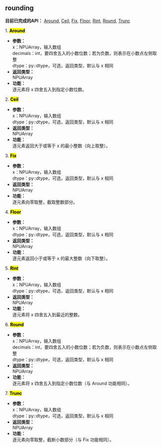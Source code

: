 ## rounding  

**目前已完成的API：** [Around](#Around), [Ceil](#Ceil), [Fix](#Fix), [Floor](#Floor), [Rint](#Rint), [Round](#Round), [Trunc](#Trunc)  

<span id="Around">1. <mark>**Around**</mark></span>  
- **参数：**  
    x：NPUArray，输入数组  
    decimals：int，要四舍五入的小数位数；若为负数，则表示在小数点左侧取整  
    dtype：py::dtype，可选，返回类型，默认与 x 相同  
- **返回类型：**  
    NPUArray  
- **功能：**  
    逐元素将 x 四舍五入到指定小数位数。  

<span id="Ceil">2. <mark>**Ceil**</mark></span>  
- **参数：**  
    x：NPUArray，输入数组  
    dtype：py::dtype，可选，返回类型，默认与 x 相同  
- **返回类型：**  
    NPUArray  
- **功能：**  
    逐元素返回大于或等于 x 的最小整数（向上取整）。  

<span id="Fix">3. <mark>**Fix**</mark></span>  
- **参数：**  
    x：NPUArray，输入数组  
    dtype：py::dtype，可选，返回类型，默认与 x 相同  
- **返回类型：**  
    NPUArray  
- **功能：**  
    逐元素向零取整，截取整数部分。  

<span id="Floor">4. <mark>**Floor**</mark></span>  
- **参数：**  
    x：NPUArray，输入数组  
    dtype：py::dtype，可选，返回类型，默认与 x 相同  
- **返回类型：**  
    NPUArray  
- **功能：**  
    逐元素返回小于或等于 x 的最大整数（向下取整）。  

<span id="Rint">5. <mark>**Rint**</mark></span>  
- **参数：**  
    x：NPUArray，输入数组  
    dtype：py::dtype，可选，返回类型，默认与 x 相同  
- **返回类型：**  
    NPUArray  
- **功能：**  
    逐元素将 x 四舍五入到最近的整数。  

<span id="Round">6. <mark>**Round**</mark></span>  
- **参数：**  
    x：NPUArray，输入数组  
    decimals：int，要四舍五入的小数位数；若为负数，则表示在小数点左侧取整  
    dtype：py::dtype，可选，返回类型，默认与 x 相同  
- **返回类型：**  
    NPUArray  
- **功能：**  
    逐元素将 x 四舍五入到指定小数位数（与 Around 功能相同）。  

<span id="Trunc">7. <mark>**Trunc**</mark></span>  
- **参数：**  
    x：NPUArray，输入数组  
    dtype：py::dtype，可选，返回类型，默认与 x 相同  
- **返回类型：**  
    NPUArray  
- **功能：**  
    逐元素向零取整，截断小数部分（与 Fix 功能相同）。
